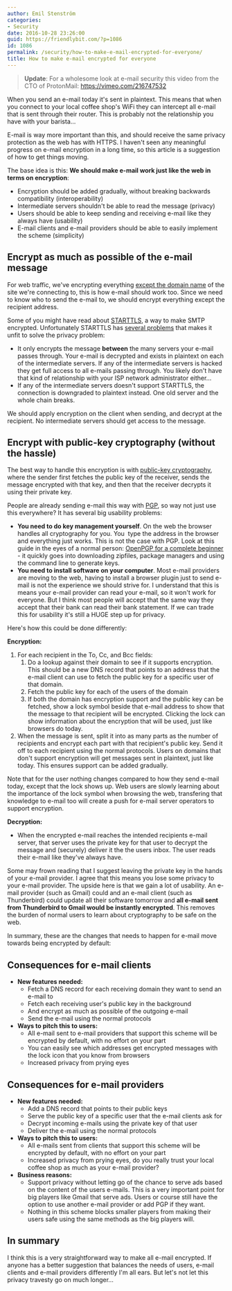 ```yaml
---
author: Emil Stenström
categories:
- Security
date: 2016-10-28 23:26:00
guid: https://friendlybit.com/?p=1086
id: 1086
permalink: /security/how-to-make-e-mail-encrypted-for-everyone/
title: How to make e-mail encrypted for everyone
---
```


> **Update**: For a wholesome look at e-mail security this video from the CTO of ProtonMail: <https://vimeo.com/216747532>

When you send an e-mail today it's sent in plaintext. This means that when you connect to your local coffee shop's WiFi they can intercept all e-mail that is sent through their router. This is probably not the relationship you have with your barista…

E-mail is way more important than this, and should receive the same privacy protection as the web has with HTTPS. I haven't seen any meaningful progress on e-mail encryption in a long time, so this article is a suggestion of how to get things moving.

The base idea is this: **We should make e-mail work just like the web in terms on encryption**:

  * Encryption should be added gradually, without breaking backwards compatibility (interoperability)
  * Intermediate servers shouldn't be able to read the message (privacy)
  * Users should be able to keep sending and receiving e-mail like they always have (usability)
  * E-mail clients and e-mail providers should be able to easily implement the scheme (simplicity)

## Encrypt as much as possible of the e-mail message

For web traffic, we've encrypting everything [except the domain name](https://idea.popcount.org/2012-06-16-dissecting-ssl-handshake/) of the site we're connecting to, this is how e-mail should work too. Since we need to know who to send the e-mail to, we should encrypt everything except the recipient address.

Some of you might have read about [STARTTLS](https://en.wikipedia.org/wiki/Opportunistic_TLS), a way to make SMTP encrypted. Unfortunately STARTTLS has [several problems](https://blog.filippo.io/the-sad-state-of-smtp-encryption/) that makes it unfit to solve the privacy problem:

  * It only encrypts the message **between** the many servers your e-mail passes through. Your e-mail is decrypted and exists in plaintext on each of the intermediate servers. If any of the intermediate servers is hacked they get full access to all e-mails passing through. You likely don't have that kind of relationship with your ISP network administrator either…
  * If any of the intermediate servers doesn't support STARTTLS, the connection is downgraded to plaintext instead. One old server and the whole chain breaks.

We should apply encryption on the client when sending, and decrypt at the recipient. No intermediate servers should get access to the message.

## Encrypt with public-key cryptography (without the hassle)

The best way to handle this encryption is with [public-key cryptography](https://en.wikipedia.org/wiki/Public-key_cryptography), where the sender first fetches the public key of the receiver, sends the message encrypted with that key, and then that the receiver decrypts it using their private key.

People are already sending e-mail this way with [PGP](https://en.wikipedia.org/wiki/Pretty_Good_Privacy), so way not just use this everywhere? It has several big usability problems:

  * **You need to do key management yourself**. On the web the browser handles all cryptography for you. You  type the address in the browser and everything just works. This is not the case with PGP. Look at this guide in the eyes of a normal person: [OpenPGP for a complete beginner](http://zacharyvoase.com/2009/08/20/openpgp/) - it quickly goes into downloading zipfiles, package managers and using the command line to generate keys.
  * **You need to install software on your computer**. Most e-mail providers are moving to the web, having to install a browser plugin just to send e-mail is not the experience we should strive for. I understand that this is means your e-mail provider can read your e-mail, so it won't work for everyone. But I think most people will accept that the same way they accept that their bank can read their bank statement. If we can trade this for usability it's still a HUGE step up for privacy.

Here's how this could be done differently:

**Encryption:**

  1. For each recipient in the To, Cc, and Bcc fields:
      1. Do a lookup against their domain to see if it supports encryption. This should be a new DNS record that points to an address that the e-mail client can use to fetch the public key for a specific user of that domain.
      2. Fetch the public key for each of the users of the domain
      3. If both the domain has encryption support and the public key can be fetched, show a lock symbol beside that e-mail address to show that the message to that recipient will be encrypted. Clicking the lock can show information about the encryption that will be used, just like browsers do today.
  2. When the message is sent, split it into as many parts as the number of recipients and encrypt each part with that recipient's public key. Send it off to each recipient using the normal protocols. Users on domains that don't support encryption will get messages sent in plaintext, just like today. This ensures support can be added gradually.

Note that for the user nothing changes compared to how they send e-mail today, except that the lock shows up. Web users are slowly learning about the importance of the lock symbol when browsing the web, transfering that knowledge to e-mail too will create a push for e-mail server operators to support encryption.

**Decryption:**

  * When the encrypted e-mail reaches the intended recipients e-mail server, that server uses the private key for that user to decrypt the message and (securely) deliver it the the users inbox. The user reads their e-mail like they've always have.

Some may frown reading that I suggest leaving the private key in the hands of your e-mail provider. I agree that this means you lose some privacy to your e-mail provider. The upside here is that we gain a lot of usability. An e-mail provider (such as Gmail) could and an e-mail client (such as Thunderbird) could update all their software tomorrow and **all e-mail sent from Thunderbird to Gmail would be instantly encrypted**. This removes the burden of normal users to learn about cryptography to be safe on the web.

In summary, these are the changes that needs to happen for e-mail move towards being encrypted by default:

## Consequences for e-mail clients

  * **New features needed:**
      * Fetch a DNS record for each receiving domain they want to send an e-mail to
      * Fetch each receiving user's public key in the background
      * And encrypt as much as possible of the outgoing e-mail
      * Send the e-mail using the normal protocols
  * **Ways to pitch this to users:**
      * All e-mail sent to e-mail providers that support this scheme will be encrypted by default, with no effort on your part
      * You can easily see which addresses get encrypted messages with the lock icon that you know from browsers
      * Increased privacy from prying eyes

## Consequences for e-mail providers

  * **New features needed:**
      * Add a DNS record that points to their public keys
      * Serve the public key of a specific user that the e-mail clients ask for
      * Decrypt incoming e-mails using the private key of that user
      * Deliver the e-mail using the normal protocols
  * **Ways to pitch this to users:**
      * All e-mails sent from clients that support this scheme will be encrypted by default, with no effort on your part
      * Increased privacy from prying eyes, do you really trust your local coffee shop as much as your e-mail provider?
  * **Business reasons:**
      * Support privacy without letting go of the chance to serve ads based on the content of the users e-mails. This is a very important point for big players like Gmail that serve ads. Users or course still have the option to use another e-mail provider or add PGP if they want.
      * Nothing in this scheme blocks smaller players from making their users safe using the same methods as the big players will.

## In summary

I think this is a very straightforward way to make all e-mail encrypted. If anyone has a better suggestion that balances the needs of users, e-mail clients and e-mail providers differently I'm all ears. But let's not let this privacy travesty go on much longer…
